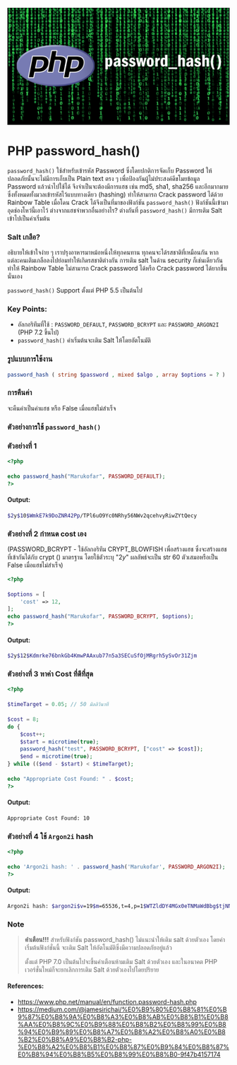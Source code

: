 ![](images/day3-1.png)

# PHP password_hash()

`password_hash()` ใช้สำหรับเข้ารหัส Password ซึ่งโดยปกติการจัดเก็บ Password ให้ปลอดภัยนั้นจะไม่มีการเก็บเป็น Plain text ตรง ๆ เพื่อป้องกันผู้ไม่ประสงค์ดีขโมยข้อมูล Password แล้วนำไปใช้ได้ จึงจำเป็นจะต้องมีการแฮช เช่น md5, sha1, sha256  และอีกมากมายซึ่งทั้งหมดทั้งมวลเข้ารหัสไว้แบบทางเดียว (hashing) ทำให้สามารถ Crack password ได้ด้วย Rainbow Table เมื่อโดน Crack ได้จึงเป็นที่มาของฟังก์ชัน `password_hash()` ฟังก์ชันนี้เข้ามาอุดช่องโหว่นี้เอาไว้ ต่างจากแฮชจำพวกอื่นอย่างไร? ต่างกันที่ `password_hash()` มีการเติม Salt เข้าไปเป็นค่าเริ่มต้น 

### Salt เกลือ?

อธิบายให้เข้าใจง่าย ๆ เราปรุงอาหารมาหม้อหนึ่งให้ทุกคนทาน ทุกคนจะได้รสชาติที่เหมือนกัน หากแต่ละคนเติมเกลือลงไปย่อมทำให้เกิดรสชาติต่างกัน การเติม salt ในด้าน security ก็เช่นเดียวกัน ทำให้ Rainbow Table ไม่สามารถ Crack password ได้หรือ Crack password ได้ยากขึ้นนั่นเอง

`password_hash()` Support ตั้งแต่ PHP 5.5 เป็นต้นไป

### Key Points:

- อัลกอริทึมที่ใช้ : `PASSWORD_DEFAULT`, `PASSWORD_BCRYPT` และ `PASSWORD_ARGON2I` (PHP 7.2 ขึ้นไป)
- `password_hash()` ค่าเริ่มต้นจะเติม Salt ให้โดยอัตโนมัติ

### รูปแบบการใช้งาน

```php 
password_hash ( string $password , mixed $algo , array $options = ? ) : string|false
```

### การคืนค่า

จะคืนค่าเป็นค่าแฮช หรือ False เมื่อแฮชไม่สำเร็จ

### ตัวอย่างการใช้ `password_hash()` 

### ตัวอย่างที่ 1
```php
<?php

echo password_hash("Marukofar", PASSWORD_DEFAULT);
?>
```
#### Output:

```bash
$2y$10$WmkE7k9DoZNR42Pp/TPl6uO9Yc0NRhy56NWv2qcehvyRiwZYtQecy
```
### ตัวอย่างที่ 2 กำหนด cost เอง 
(PASSWORD_BCRYPT - ใช้อัลกอริทึม CRYPT_BLOWFISH เพื่อสร้างแฮช ซึ่งจะสร้างแฮชที่เข้ากันได้กับ crypt () มาตรฐาน โดยใช้ตัวระบุ "$2y$" ผลลัพธ์จะเป็น str 60 ตัวเสมอหรือเป็น False เมื่อแฮชไม่สำเร็จ)
```php
<?php

$options = [
    'cost' => 12,
];
echo password_hash("Marukofar", PASSWORD_BCRYPT, $options);
?> 
```
#### Output:

```bash
$2y$12$Kdmrke76bnkGb4KmwPAAxub77n5a3SECuSfOjMRgrh5ySvOr31Zjm
```

### ตัวอย่างที่ 3 หาค่า Cost ที่ดีที่สุด
```php
<?php

$timeTarget = 0.05; // 50 มิลลิวินาที 

$cost = 8;
do {
    $cost++;
    $start = microtime(true);
    password_hash("test", PASSWORD_BCRYPT, ["cost" => $cost]);
    $end = microtime(true);
} while (($end - $start) < $timeTarget);

echo "Appropriate Cost Found: " . $cost;
?>
```
#### Output:

```bash
Appropriate Cost Found: 10
```

### ตัวอย่างที่ 4 ใช้ `Argon2i` hash
```php
<?php

echo 'Argon2i hash: ' . password_hash('Marukofar', PASSWORD_ARGON2I);
?>
```
#### Output:

```bash
Argon2i hash: $argon2i$v=19$m=65536,t=4,p=1$WTZldDY4MGx0eTNMaWdBbg$tjNNHbFUk1SsXaU8XC52+asIOblsFTp7uv7vRA0uRJA
```

### Note

> **คำเตือน!!!**
> สำหรับฟังก์ชัน password_hash() ไม่แนะนำให้เติม salt ด้วยตัวเอง โดยค่าเริ่มต้นฟังก์ชั่นนี้ จะเติม Salt ให้อัตโนมัติซึ่งมีความปลอดภัยอยู่แล้ว
> 
> ตั้งแต่ PHP 7.0 เป็นต้นไปจะขึ้นคำเตือนห้ามเติม Salt ด้วยตัวเอง และในอนาคต PHP เวอร์ชั่นใหม่ก็จะยกเลิกการเติม Salt ด้วยตัวเองไปโดยปริยาย 


#### References:

- https://www.php.net/manual/en/function.password-hash.php
- https://medium.com/@jamesirichai/%E0%B9%80%E0%B8%81%E0%B9%87%E0%B8%9A%E0%B8%A3%E0%B8%AB%E0%B8%B1%E0%B8%AA%E0%B8%9C%E0%B9%88%E0%B8%B2%E0%B8%99%E0%B8%94%E0%B9%89%E0%B8%A7%E0%B8%A2%E0%B8%A0%E0%B8%B2%E0%B8%A9%E0%B8%B2-php-%E0%B8%A2%E0%B8%B1%E0%B8%87%E0%B9%84%E0%B8%87%E0%B8%94%E0%B8%B5%E0%B8%99%E0%B8%B0-9f47b4157174


